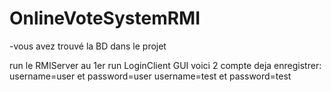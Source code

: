 # OnlineVoteSystemRMI
-vous avez trouvé la BD dans le projet

run le RMIServer au 1er
run LoginClient GUI
voici 2 compte deja enregistrer: username=user et password=user username=test et password=test
